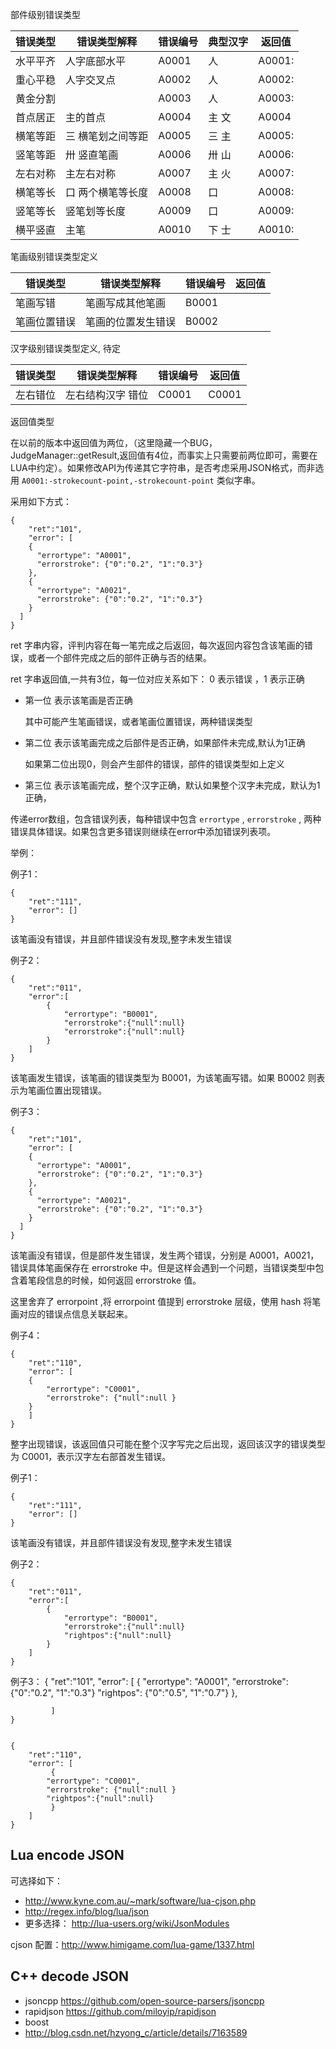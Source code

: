 部件级别错误类型

错误类型 	| 错误类型解释 		| 错误编号 		|  典型汉字 		| 返回值
------------|-------------------|---------------|-------------------|---------
水平平齐 	| 人字底部水平 		| A0001 		| 人 				| A0001:
重心平稳 	| 人字交叉点 		| A0002 		| 人 				| A0002:
黄金分割 	| 					| A0003 		| 人  				| A0003:
首点居正 	| 主的首点 			| A0004 		| 主 文				| A0004
横笔等距 	| 三 横笔划之间等距 | A0005 		| 三 主 			| A0005:
竖笔等距  	| 卅 竖直笔画 		| A0006  		| 卅 山				| A0006:
左右对称    | 主左右对称        | A0007 		| 主 火				| A0007:
横笔等长    | 口 两个横笔等长度 | A0008  	 	| 口 				| A0008:
竖笔等长 	| 竖笔划等长度  	| A0009 		| 口 				| A0009: 
横平竖直    | 主笔              | A0010         | 下 士             | A0010:

笔画级别错误类型定义

错误类型   |  错误类型解释    |  错误编号      |  返回值 
-----------|------------------|----------------|------------
笔画写错   | 笔画写成其他笔画 | B0001 		   | 
笔画位置错误| 笔画的位置发生错误 |  B0002      |

汉字级别错误类型定义, 待定

错误类型   |  错误类型解释    |  错误编号      |  返回值 
-----------|------------------|----------------|------------
左右错位   | 左右结构汉字 错位 | C0001 		   |  C0001


返回值类型

在以前的版本中返回值为两位，（这里隐藏一个BUG，JudgeManager::getResult,返回值有4位，而事实上只需要前两位即可，需要在LUA中约定）。如果修改API为传递其它字符串，是否考虑采用JSON格式，而非选用 `A0001:-strokecount-point,-strokecount-point` 类似字串。

采用如下方式：

	{
		"ret":"101",
	    "error": [
		{
		  "errortype": "A0001",
		  "errorstroke": {"0":"0.2", "1":"0.3"}
		},
		{
		  "errortype": "A0021",
		  "errorstroke": {"0":"0.2", "1":"0.3"}
		}
	  ]
	}

ret 字串内容，评判内容在每一笔完成之后返回，每次返回内容包含该笔画的错误，或者一个部件完成之后的部件正确与否的结果。

ret 字串返回值,一共有3位，每一位对应关系如下： 0 表示错误 ，1 表示正确

- 第一位 表示该笔画是否正确

	其中可能产生笔画错误，或者笔画位置错误，两种错误类型
	
- 第二位 表示该笔画完成之后部件是否正确，如果部件未完成,默认为1正确

	如果第二位出现0，则会产生部件的错误，部件的错误类型如上定义
	
- 第三位 表示该笔画完成，整个汉字正确，默认如果整个汉字未完成，默认为1正确，

传递error数组，包含错误列表，每种错误中包含 `errortype` , `errorstroke` , 两种错误具体错误。如果包含更多错误则继续在error中添加错误列表项。 

举例：

例子1：

	{
	    "ret":"111",
	    "error": []
	}

该笔画没有错误，并且部件错误没有发现,整字未发生错误

例子2：

	{
		"ret":"011",
		"error":[
			{
				"errortype": "B0001",
				"errorstroke":{"null":null}
				"errorstroke":{"null":null}
			}
		]
	}

该笔画发生错误，该笔画的错误类型为 B0001，为该笔画写错。如果 B0002 则表示为笔画位置出现错误。

例子3：

	{
		"ret":"101",
	    "error": [
		{
		  "errortype": "A0001",
		  "errorstroke": {"0":"0.2", "1":"0.3"}
		},
		{
		  "errortype": "A0021",
		  "errorstroke": {"0":"0.2", "1":"0.3"}
		}
	  ]
	}

该笔画没有错误，但是部件发生错误，发生两个错误，分别是 A0001，A0021，错误具体笔画保存在 errorstroke 中。但是这样会遇到一个问题，当错误类型中包含着笔段信息的时候，如何返回 errorstroke 值。

这里舍弃了 errorpoint ,将 errorpoint 值提到 errorstroke 层级，使用 hash 将笔画对应的错误点信息关联起来。

例子4：

	{
		"ret":"110",
		"error": [
		{
			"errortype": "C0001",
			"errorstroke": {"null":null }
		}
		]
	}

整字出现错误，该返回值只可能在整个汉字写完之后出现，返回该汉字的错误类型为 C0001，表示汉字左右部首发生错误。


例子1：

	{
	    "ret":"111",
	    "error": []
	}

该笔画没有错误，并且部件错误没有发现,整字未发生错误

例子2：

	{
		"ret":"011",
		"error":[
			{
				"errortype": "B0001",
				"errorstroke":{"null":null}
				"rightpos":{"null":null}
			}
		]
	}
	
例子3：
	{
		"ret":"101",
	   	 "error": [
			  {
		 		 "errortype": "A0001",
		 		 "errorstroke": {"0":"0.2", "1":"0.3"}
				 "rightpos": {"0":"0.5", "1":"0.7"}
			  },
	
	         ]
	}


	{
		"ret":"110",
		"error": [
			 {
			"errortype": "C0001",
			"errorstroke": {"null":null }
			"rightpos":{"null":null}
			 }
		]
	}
## Lua encode JSON

可选择如下：

- http://www.kyne.com.au/~mark/software/lua-cjson.php
- http://regex.info/blog/lua/json
- 更多选择： <http://lua-users.org/wiki/JsonModules>

cjson 配置：http://www.himigame.com/lua-game/1337.html

## C++ decode JSON

- jsoncpp <https://github.com/open-source-parsers/jsoncpp>
- rapidjson <https://github.com/miloyip/rapidjson>
- boost
- http://blog.csdn.net/hzyong_c/article/details/7163589
